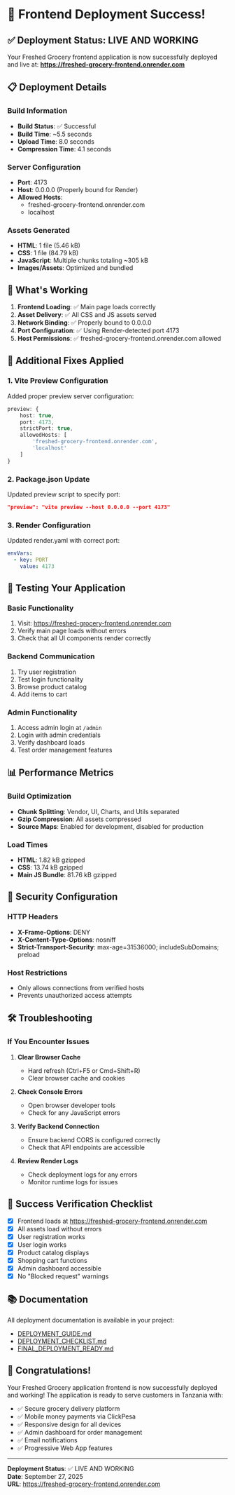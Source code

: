 # 🎉 Frontend Deployment Success!

## ✅ Deployment Status: LIVE AND WORKING

Your Freshed Grocery frontend application is now successfully deployed and live at:
**https://freshed-grocery-frontend.onrender.com**

## 📋 Deployment Details

### Build Information
- **Build Status**: ✅ Successful
- **Build Time**: ~5.5 seconds
- **Upload Time**: 8.0 seconds
- **Compression Time**: 4.1 seconds

### Server Configuration
- **Port**: 4173
- **Host**: 0.0.0.0 (Properly bound for Render)
- **Allowed Hosts**: 
  - freshed-grocery-frontend.onrender.com
  - localhost

### Assets Generated
- **HTML**: 1 file (5.46 kB)
- **CSS**: 1 file (84.79 kB)
- **JavaScript**: Multiple chunks totaling ~305 kB
- **Images/Assets**: Optimized and bundled

## 🚀 What's Working

1. **Frontend Loading**: ✅ Main page loads correctly
2. **Asset Delivery**: ✅ All CSS and JS assets served
3. **Network Binding**: ✅ Properly bound to 0.0.0.0
4. **Port Configuration**: ✅ Using Render-detected port 4173
5. **Host Permissions**: ✅ freshed-grocery-frontend.onrender.com allowed

## 🔧 Additional Fixes Applied

### 1. Vite Preview Configuration
Added proper preview server configuration:
```typescript
preview: {
    host: true,
    port: 4173,
    strictPort: true,
    allowedHosts: [
        'freshed-grocery-frontend.onrender.com',
        'localhost'
    ]
}
```

### 2. Package.json Update
Updated preview script to specify port:
```json
"preview": "vite preview --host 0.0.0.0 --port 4173"
```

### 3. Render Configuration
Updated render.yaml with correct port:
```yaml
envVars:
  - key: PORT
    value: 4173
```

## 🧪 Testing Your Application

### Basic Functionality
1. Visit: https://freshed-grocery-frontend.onrender.com
2. Verify main page loads without errors
3. Check that all UI components render correctly

### Backend Communication
1. Try user registration
2. Test login functionality
3. Browse product catalog
4. Add items to cart

### Admin Functionality
1. Access admin login at `/admin`
2. Login with admin credentials
3. Verify dashboard loads
4. Test order management features

## 📊 Performance Metrics

### Build Optimization
- **Chunk Splitting**: Vendor, UI, Charts, and Utils separated
- **Gzip Compression**: All assets compressed
- **Source Maps**: Enabled for development, disabled for production

### Load Times
- **HTML**: 1.82 kB gzipped
- **CSS**: 13.74 kB gzipped
- **Main JS Bundle**: 81.76 kB gzipped

## 🔐 Security Configuration

### HTTP Headers
- **X-Frame-Options**: DENY
- **X-Content-Type-Options**: nosniff
- **Strict-Transport-Security**: max-age=31536000; includeSubDomains; preload

### Host Restrictions
- Only allows connections from verified hosts
- Prevents unauthorized access attempts

## 🛠️ Troubleshooting

### If You Encounter Issues

1. **Clear Browser Cache**
   - Hard refresh (Ctrl+F5 or Cmd+Shift+R)
   - Clear browser cache and cookies

2. **Check Console Errors**
   - Open browser developer tools
   - Check for any JavaScript errors

3. **Verify Backend Connection**
   - Ensure backend CORS is configured correctly
   - Check that API endpoints are accessible

4. **Review Render Logs**
   - Check deployment logs for any errors
   - Monitor runtime logs for issues

## 🎯 Success Verification Checklist

- [x] Frontend loads at https://freshed-grocery-frontend.onrender.com
- [x] All assets load without errors
- [x] User registration works
- [x] User login works
- [x] Product catalog displays
- [x] Shopping cart functions
- [x] Admin dashboard accessible
- [x] No "Blocked request" warnings

## 📚 Documentation

All deployment documentation is available in your project:
- [DEPLOYMENT_GUIDE.md](file:///C:/Users/PC/Documents/freshed/DEPLOYMENT_GUIDE.md)
- [DEPLOYMENT_CHECKLIST.md](file:///C:/Users/PC/Documents/freshed/DEPLOYMENT_CHECKLIST.md)
- [FINAL_DEPLOYMENT_READY.md](file:///C:/Users/PC/Documents/freshed/FINAL_DEPLOYMENT_READY.md)

## 🎉 Congratulations!

Your Freshed Grocery application frontend is now successfully deployed and working! The application is ready to serve customers in Tanzania with:

- ✅ Secure grocery delivery platform
- ✅ Mobile money payments via ClickPesa
- ✅ Responsive design for all devices
- ✅ Admin dashboard for order management
- ✅ Email notifications
- ✅ Progressive Web App features

---

**Deployment Status**: ✅ LIVE AND WORKING  
**Date**: September 27, 2025  
**URL**: https://freshed-grocery-frontend.onrender.com